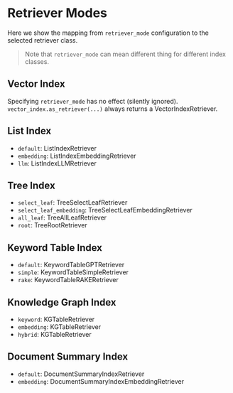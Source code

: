 # Retriever Modes
Here we show the mapping from `retriever_mode` configuration to the selected retriever class.
> Note that `retriever_mode` can mean different thing for different index classes. 

## Vector Index
Specifying `retriever_mode` has no effect (silently ignored).
`vector_index.as_retriever(...)` always returns a VectorIndexRetriever.


## List Index
* `default`: ListIndexRetriever 
* `embedding`: ListIndexEmbeddingRetriever 
* `llm`: ListIndexLLMRetriever

## Tree Index
* `select_leaf`: TreeSelectLeafRetriever
* `select_leaf_embedding`: TreeSelectLeafEmbeddingRetriever
* `all_leaf`: TreeAllLeafRetriever
* `root`: TreeRootRetriever


## Keyword Table Index
* `default`: KeywordTableGPTRetriever
* `simple`: KeywordTableSimpleRetriever
* `rake`: KeywordTableRAKERetriever


## Knowledge Graph Index
* `keyword`: KGTableRetriever
* `embedding`: KGTableRetriever
* `hybrid`: KGTableRetriever

## Document Summary Index
* `default`: DocumentSummaryIndexRetriever
* `embedding`: DocumentSummaryIndexEmbeddingRetriever